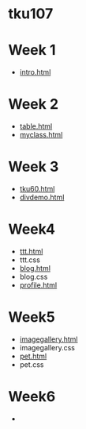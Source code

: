 # tku107

# Week 1
* [intro.html](http://127.0.0.1:1391/tku107/w01/intro.html)
# Week 2
* [table.html](http://127.0.0.1:1391/tku107/w02/table.html)
* [myclass.html](http://127.0.0.1:1391/tku107/w02/%E8%AA%B2%E8%A1%A8.html)
# Week 3
* [tku60.html](http://127.0.0.1:1391/tku107/w03/tku60.html)
* [divdemo.html](http://127.0.0.1:1391/tku107/w03/goal.html)

# Week4
* [ttt.html](http://127.0.0.1:1391/tku107/w04/ttt.html)
* ttt.css
* [blog.html](http://127.0.0.1:1391/tku107/w04/blog.html)
* blog.css
* [profile.html](http://127.0.0.1:1391/tku107/w04/profile.html)
# Week5
* [imagegallery.html](http://127.0.0.1:1391/tku107/w05/imagegallery/imagegallery.html)
* imagegallery.css
* [pet.html](http://127.0.0.1:1391/tku107/w05/pet/pet.html)
* pet.css
 # Week6
 *
<!--stackedit_data:
eyJoaXN0b3J5IjpbMjA4NTUyOTE0MSwyMTQyNDE0NDA4XX0=
-->